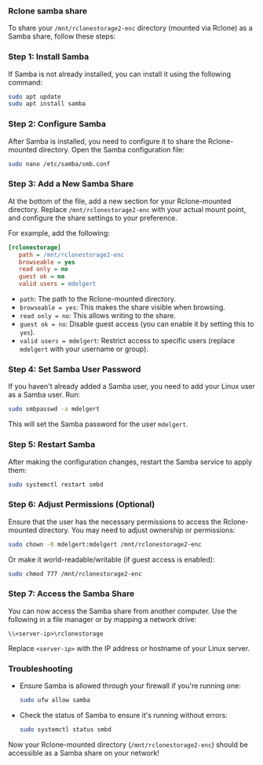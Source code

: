 
### Rclone samba share

To share your `/mnt/rclonestorage2-enc` directory (mounted via Rclone) as a Samba share, follow these steps:

### Step 1: Install Samba
If Samba is not already installed, you can install it using the following command:

```bash
sudo apt update
sudo apt install samba
```

### Step 2: Configure Samba
After Samba is installed, you need to configure it to share the Rclone-mounted directory. Open the Samba configuration file:

```bash
sudo nano /etc/samba/smb.conf
```

### Step 3: Add a New Samba Share
At the bottom of the file, add a new section for your Rclone-mounted directory. Replace `/mnt/rclonestorage2-enc` with your actual mount point, and configure the share settings to your preference.

For example, add the following:

```ini
[rclonestorage]
   path = /mnt/rclonestorage2-enc
   browseable = yes
   read only = no
   guest ok = no
   valid users = mdelgert
```

- `path`: The path to the Rclone-mounted directory.
- `browseable = yes`: This makes the share visible when browsing.
- `read only = no`: This allows writing to the share.
- `guest ok = no`: Disable guest access (you can enable it by setting this to `yes`).
- `valid users = mdelgert`: Restrict access to specific users (replace `mdelgert` with your username or group).

### Step 4: Set Samba User Password
If you haven't already added a Samba user, you need to add your Linux user as a Samba user. Run:

```bash
sudo smbpasswd -a mdelgert
```

This will set the Samba password for the user `mdelgert`.

### Step 5: Restart Samba
After making the configuration changes, restart the Samba service to apply them:

```bash
sudo systemctl restart smbd
```

### Step 6: Adjust Permissions (Optional)
Ensure that the user has the necessary permissions to access the Rclone-mounted directory. You may need to adjust ownership or permissions:

```bash
sudo chown -R mdelgert:mdelgert /mnt/rclonestorage2-enc
```

Or make it world-readable/writable (if guest access is enabled):

```bash
sudo chmod 777 /mnt/rclonestorage2-enc
```

### Step 7: Access the Samba Share
You can now access the Samba share from another computer. Use the following in a file manager or by mapping a network drive:

```
\\<server-ip>\rclonestorage
```

Replace `<server-ip>` with the IP address or hostname of your Linux server.

### Troubleshooting
- Ensure Samba is allowed through your firewall if you're running one:

  ```bash
  sudo ufw allow samba
  ```

- Check the status of Samba to ensure it's running without errors:

  ```bash
  sudo systemctl status smbd
  ```

Now your Rclone-mounted directory (`/mnt/rclonestorage2-enc`) should be accessible as a Samba share on your network!
